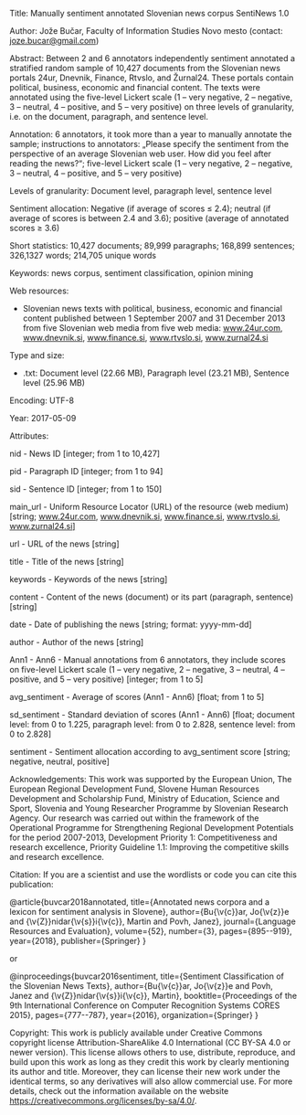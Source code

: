 Title: Manually sentiment annotated Slovenian news corpus SentiNews 1.0

Author: Jože Bučar, Faculty of Information Studies Novo mesto (contact: joze.bucar@gmail.com)

Abstract:
Between 2 and 6 annotators independently sentiment annotated a stratified random sample of 10,427 documents from the Slovenian news portals 24ur, Dnevnik, Finance, Rtvslo, and Žurnal24. These portals contain political, business, economic and financial content. The texts were annotated using the five-level Lickert scale (1 – very negative, 2 – negative, 3 – neutral, 4 – positive, and 5 – very positive) on three levels of granularity, i.e. on the document, paragraph, and sentence level.

Annotation: 6 annotators, it took more than a year to manually annotate the sample; instructions to annotators: „Please specify the sentiment from the perspective of an average Slovenian web user. How did you feel after reading the news?“; five-level Lickert scale (1 – very negative, 2 – negative, 3 – neutral, 4 – positive, and 5 – very positive)

Levels of granularity: Document level, paragraph level, sentence level

Sentiment allocation: Negative (if average of scores ≤ 2.4); neutral (if average of scores is between 2.4 and 3.6); positive (average of annotated scores ≥ 3.6)

Short statistics: 10,427 documents; 89,999 paragraphs; 168,899 sentences; 326,1327 words; 214,705 unique words

Keywords:
news corpus, sentiment classification, opinion mining

Web resources:
- Slovenian news texts with political, business, economic and financial content published between 1 September 2007 and 31 December 2013 from five Slovenian web media from five web media: www.24ur.com, www.dnevnik.si, www.finance.si, www.rtvslo.si, www.zurnal24.si

Type and size:
- .txt: Document level (22.66 MB), Paragraph level (23.21 MB), Sentence level (25.96 MB)

Encoding: UTF-8

Year: 2017-05-09

Attributes:

nid - News ID [integer; from 1 to 10,427]

pid - Paragraph ID [integer; from 1 to 94]

sid - Sentence ID [integer; from 1 to 150]

main_url - Uniform Resource Locator (URL) of the resource (web medium) [string; www.24ur.com, www.dnevnik.si, www.finance.si, www.rtvslo.si, www.zurnal24.si]

url - URL of the news [string]

title - Title of the news [string]

keywords - Keywords of the news [string]

content - Content of the news (document) or its part (paragraph, sentence) [string]

date - Date of publishing the news [string; format: yyyy-mm-dd]

author - Author of the news [string]

Ann1 - Ann6 - Manual annotations from 6 annotators, they include scores on five-level Lickert scale (1 – very negative, 2 – negative, 3 – neutral, 4 – positive, and 5 – very positive) [integer; from 1 to 5]

avg_sentiment - Average of scores (Ann1 - Ann6) [float; from 1 to 5]

sd_sentiment - Standard deviation of scores (Ann1 - Ann6) [float; document level: from 0 to 1.225, paragraph level: from 0 to 2.828, sentence level: from 0 to 2.828]

sentiment - Sentiment allocation according to avg_sentiment score [string; negative, neutral, positive]

Acknowledgements:
This work was supported by the European Union, The European Regional Development Fund, Slovene Human Resources Development and Scholarship Fund, Ministry of Education, Science and Sport, Slovenia and Young Researcher Programme by Slovenian Research Agency. Our research was carried out within the framework of the Operational Programme for Strengthening Regional Development Potentials for the period 2007-2013, Development Priority 1: Competitiveness and research excellence, Priority Guideline 1.1: Improving the competitive skills and research excellence.

Citation:
If you are a scientist and use the wordlists or code you can cite this publication:

@article{buvcar2018annotated,
  title={Annotated news corpora and a lexicon for sentiment analysis in Slovene},
  author={Bu{\v{c}}ar, Jo{\v{z}}e and {\v{Z}}nidar{\v{s}}i{\v{c}}, Martin and Povh, Janez},
  journal={Language Resources and Evaluation},
  volume={52},
  number={3},
  pages={895--919},
  year={2018},
  publisher={Springer}
}

or

@inproceedings{buvcar2016sentiment,
  title={Sentiment Classification of the Slovenian News Texts},
  author={Bu{\v{c}}ar, Jo{\v{z}}e and Povh, Janez and {\v{Z}}nidar{\v{s}}i{\v{c}}, Martin},
  booktitle={Proceedings of the 9th International Conference on Computer Recognition Systems CORES 2015},
  pages={777--787},
  year={2016},
  organization={Springer}
}

Copyright:
This work is publicly available under Creative Commons copyright license Attribution-ShareAlike 4.0 International (CC BY-SA 4.0 or newer version). This license allows others to use, distribute, reproduce, and build upon this work as long as they credit this work by clearly mentioning its author and title. Moreover, they can license their new work under the identical terms, so any derivatives will also allow commercial use. For more details, check out the information available on the website https://creativecommons.org/licenses/by-sa/4.0/.
